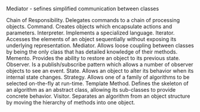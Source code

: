Mediator - sefines simplified communication between classes

Chain of Responsibility. Delegates commands to a chain of processing objects.
Command. Creates objects which encapsulate actions and parameters.
Interpreter. Implements a specialized language.
Iterator. Accesses the elements of an object sequentially without exposing its underlying representation.
Mediator. Allows loose coupling between classes by being the only class that has detailed knowledge of their methods.
Memento. Provides the ability to restore an object to its previous state.
Observer. Is a publish/subscribe pattern which allows a number of observer objects to see an event.
State. Allows an object to alter its behavior when its internal state changes.
Strategy. Allows one of a family of algorithms to be selected on-the-fly at run-time.
Template Method. Defines the skeleton of an algorithm as an abstract class, allowing its sub-classes to provide concrete behavior.
Visitor. Separates an algorithm from an object structure by moving the hierarchy of methods into one object.
